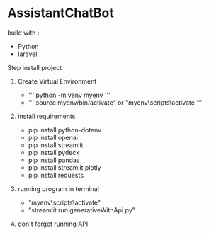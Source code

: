 # AssistantChatBot

build with :
- Python
- laravel

Step install project
1. Create Virtual Environment
    - ''' python -m venv myenv '''
    - ''' source myenv/bin/activate" or "myenv\scripts\activate '''

2. install requirements
    - pip install python-dotenv
    - pip install openai
    - pip install streamlit
    - pip install pydeck
    - pip install pandas
    - pip install streamlit plotly 
    - pip install requests

3. running program in terminal
    - "myenv\scripts\activate"
    - "streamlit run generativeWithApi.py"

4. don't forget running API

